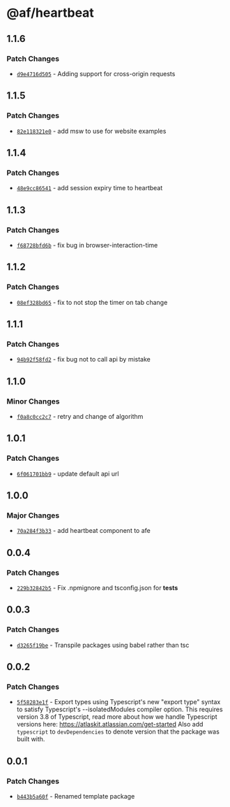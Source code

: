 # @af/heartbeat

## 1.1.6

### Patch Changes

- [`d9e4716d505`](https://bitbucket.org/atlassian/atlassian-frontend/commits/d9e4716d505) - Adding support for cross-origin requests

## 1.1.5

### Patch Changes

- [`82e118321e0`](https://bitbucket.org/atlassian/atlassian-frontend/commits/82e118321e0) - add msw to use for website examples

## 1.1.4

### Patch Changes

- [`48e9cc86541`](https://bitbucket.org/atlassian/atlassian-frontend/commits/48e9cc86541) - add session expiry time to heartbeat

## 1.1.3

### Patch Changes

- [`f68728bfd6b`](https://bitbucket.org/atlassian/atlassian-frontend/commits/f68728bfd6b) - fix bug in browser-interaction-time

## 1.1.2

### Patch Changes

- [`08ef328bd65`](https://bitbucket.org/atlassian/atlassian-frontend/commits/08ef328bd65) - fix to not stop the timer on tab change

## 1.1.1

### Patch Changes

- [`94b92f58fd2`](https://bitbucket.org/atlassian/atlassian-frontend/commits/94b92f58fd2) - fix bug not to call api by mistake

## 1.1.0

### Minor Changes

- [`f0a8c0cc2c7`](https://bitbucket.org/atlassian/atlassian-frontend/commits/f0a8c0cc2c7) - retry and change of algorithm

## 1.0.1

### Patch Changes

- [`6f061701bb9`](https://bitbucket.org/atlassian/atlassian-frontend/commits/6f061701bb9) - update default api url

## 1.0.0

### Major Changes

- [`70a284f3b33`](https://bitbucket.org/atlassian/atlassian-frontend/commits/70a284f3b33) - add heartbeat component to afe

## 0.0.4

### Patch Changes

- [`229b32842b5`](https://bitbucket.org/atlassian/atlassian-frontend/commits/229b32842b5) - Fix .npmignore and tsconfig.json for **tests**

## 0.0.3

### Patch Changes

- [`d3265f19be`](https://bitbucket.org/atlassian/atlassian-frontend/commits/d3265f19be) - Transpile packages using babel rather than tsc

## 0.0.2

### Patch Changes

- [`5f58283e1f`](https://bitbucket.org/atlassian/atlassian-frontend/commits/5f58283e1f) - Export types using Typescript's new "export type" syntax to satisfy Typescript's --isolatedModules compiler option.
  This requires version 3.8 of Typescript, read more about how we handle Typescript versions here: https://atlaskit.atlassian.com/get-started
  Also add `typescript` to `devDependencies` to denote version that the package was built with.

## 0.0.1

### Patch Changes

- [`b443b5a60f`](https://bitbucket.org/atlassian/atlassian-frontend/commits/b443b5a60f) - Renamed template package
